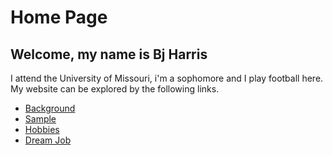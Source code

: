 # Home Page
## Welcome, my name is Bj Harris
I attend the University of Missouri, i'm a sophomore and I play football here.
My website can be explored by the following links.
* [Background](./skills.md)
* [ Sample](./Sample.md)
* [Hobbies](./hobby.md)
* [Dream Job](./marks.md)
